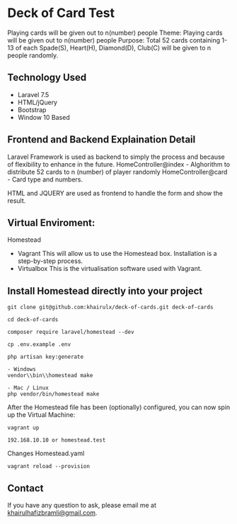 # Deck of Card Test
Playing cards will be given out to n(number) people
Theme: Playing cards will be given out to n(number) people
Purpose: Total 52 cards containing 1-13 of each Spade(S), Heart(H), Diamond(D), Club(C) will be
given to n people randomly.

## Technology Used
- Laravel 7.5
- HTML/jQuery
- Bootstrap
- Window 10 Based

## Frontend and Backend Explaination Detail
Laravel Framework  is used as backend to simply the process and because of flexibility to enhance in the future.
HomeController@index - Alghorithm to distribute 52 cards to n (number) of player randomly
HomeController@card - Card type and numbers.

HTML and JQUERY are  used as frontend to handle the form and show the result.

## Virtual Enviroment:
 Homestead
- Vagrant This will allow us to use the Homestead box. Installation is a step-by-step process.
- Virtualbox This is the virtualisation software used with Vagrant. 

## Install Homestead directly into your project

```
git clone git@github.com:khairulx/deck-of-cards.git deck-of-cards

cd deck-of-cards

composer require laravel/homestead --dev

cp .env.example .env

php artisan key:generate

- Windows
vendor\\bin\\homestead make

- Mac / Linux
php vendor/bin/homestead make

```

After the Homestead file has been (optionally) configured, you can now spin up the Virtual Machine:

```
vagrant up

192.168.10.10 or homestead.test

```
Changes Homestead.yaml

```
vagrant reload --provision

```

## Contact
If you have any question to ask, please email me at [khairulhafizbramli@gmail.com](mailto:khairulhafizbramli@gmail.com). 

